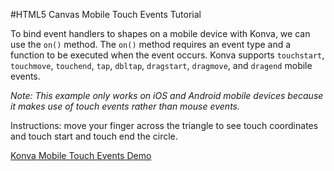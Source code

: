 
#HTML5 Canvas Mobile Touch Events Tutorial

To bind event handlers to shapes on a mobile device with Konva, we can use the `on()` method.
The `on()` method requires an event type and a function to be executed when the event occurs.
Konva supports `touchstart`, `touchmove`, `touchend`, `tap`, `dbltap`, `dragstart`, `dragmove`, and `dragend` mobile events.

*Note: This example only works on iOS and Android mobile devices because it makes use of touch events rather than mouse events.*

Instructions: move your finger across the triangle to see touch coordinates and touch start and touch end the circle.

<a class="jsbin-embed" href="http://jsbin.com/memivo/1/embed?js,output">Konva Mobile Touch Events Demo</a><script src="http://static.jsbin.com/js/embed.js"></script>